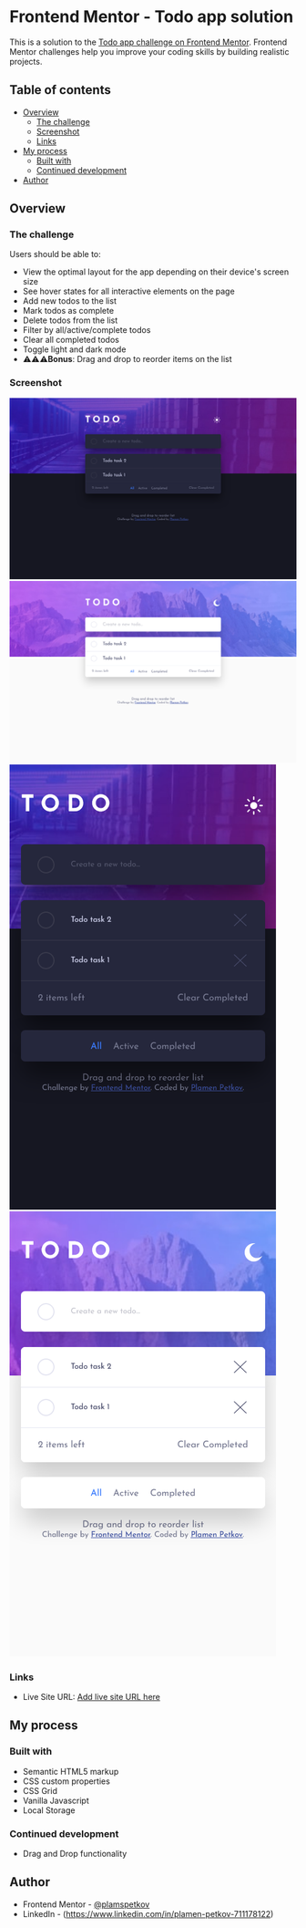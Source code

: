 # Frontend Mentor - Todo app solution

This is a solution to the [Todo app challenge on Frontend Mentor](https://www.frontendmentor.io/challenges/todo-app-Su1_KokOW). Frontend Mentor challenges help you improve your coding skills by building realistic projects.

## Table of contents

- [Overview](#overview)
  - [The challenge](#the-challenge)
  - [Screenshot](#screenshot)
  - [Links](#links)
- [My process](#my-process)
  - [Built with](#built-with)
  - [Continued development](#continued-development)
- [Author](#author)

## Overview

### The challenge

Users should be able to:

- View the optimal layout for the app depending on their device's screen size
- See hover states for all interactive elements on the page
- Add new todos to the list
- Mark todos as complete
- Delete todos from the list
- Filter by all/active/complete todos
- Clear all completed todos
- Toggle light and dark mode
- ⚠⚠⚠**Bonus**: Drag and drop to reorder items on the list

### Screenshot

![](./images/screenshot/screenshot_dark_theme.png)
![](./images/screenshot/screenshot_light_theme.png)
![](./images/screenshot/screenshot_dark_theme_mobile.png)
![](./images/screenshot/screenshot_light_theme_mobile.png)

### Links


- Live Site URL: [Add live site URL here](https://your-live-site-url.com)

## My process

### Built with

- Semantic HTML5 markup
- CSS custom properties
- CSS Grid
- Vanilla Javascript
- Local Storage

### Continued development

- Drag and Drop functionality

## Author

- Frontend Mentor - [@plamspetkov](https://www.frontendmentor.io/profile/plamspetkov)
- LinkedIn - (https://www.linkedin.com/in/plamen-petkov-711178122)
